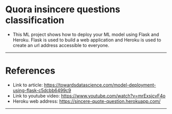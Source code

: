 # Quora insincere questions classification 
- This ML project shows how to deploy your ML model using Flask and Heroku. Flask is used to build a web application  and Heroku is used to create an url address accessible to everyone.
***

# References
- Link to article: https://towardsdatascience.com/model-deployment-using-flask-c5dcbb6499c9
- Link to youtube video: https://www.youtube.com/watch?v=mrExsjcvF4o
- Heroku web address: https://sincere-quote-question.herokuapp.com/
***
